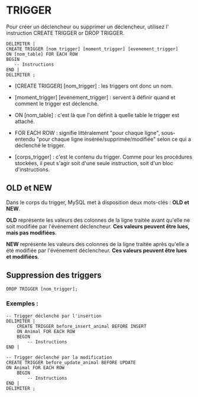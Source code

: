 # TRIGGER

Pour créer un déclencheur ou supprimer un déclencheur, utilisez l' instruction CREATE TRIGGER or DROP TRIGGER.

```
DELIMITER |
CREATE TRIGGER [nom_trigger] [moment_trigger] [evenement_trigger]
ON [nom_table] FOR EACH ROW
BEGIN
   -- Instructions
END |
DELIMITER ;
```

- [CREATE TRIGGER] [nom_trigger]  : les triggers ont donc un nom.

- [moment_trigger] [evenement_trigger]  : servent à définir quand et comment le trigger est déclenché.

- ON [nom_table]  : c'est là que l'on définit à quelle table le trigger est attaché.

- FOR EACH ROW  : signifie littéralement "pour chaque ligne", sous-entendu "pour chaque ligne insérée/supprimée/modifiée" selon ce qui a déclenché le trigger.

- [corps_trigger]  : c'est le contenu du trigger. Comme pour les procédures stockées, il peut s'agir soit d'une seule instruction, soit d'un bloc d'instructions.

## OLD et NEW
Dans le corps du trigger, MySQL met à disposition deux mots-clés : **OLD  et NEW**.

**OLD**  représente les valeurs des colonnes de la ligne traitée avant qu'elle ne soit modifiée par l'événement déclencheur. **Ces valeurs peuvent être lues, mais pas modifiées**.

**NEW**  représente les valeurs des colonnes de la ligne traitée après qu'elle a été modifiée par l'événement déclencheur. **Ces valeurs peuvent être lues et modifiées**.

## Suppression des triggers
```
DROP TRIGGER [nom_trigger];

```

### Exemples :
```
-- Trigger déclenché par l'insertion
DELIMITER |
    CREATE TRIGGER before_insert_animal BEFORE INSERT
    ON Animal FOR EACH ROW
    BEGIN
        -- Instructions
END |

-- Trigger déclenché par la modification
CREATE TRIGGER before_update_animal BEFORE UPDATE
ON Animal FOR EACH ROW
    BEGIN
        -- Instructions
END |
DELIMITER ;
```